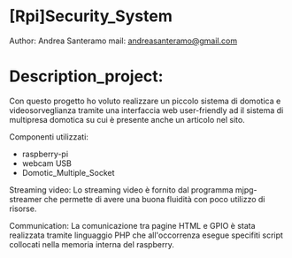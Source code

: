 # [Rpi]Security_System
Author: Andrea Santeramo
mail: andreasanteramo@gmail.com
# Description_project:

Con questo progetto ho voluto realizzare un piccolo sistema di domotica e videosorveglianza tramite una interfaccia web user-friendly ad il sistema di multipresa domotica su cui è presente anche un articolo nel sito.

Componenti utilizzati:
- raspberry-pi
- webcam USB
- Domotic_Multiple_Socket

Streaming video:
Lo streaming video è fornito dal programma mjpg-streamer che permette di avere una buona fluidità con poco utilizzo di risorse.

Communication:
La comunicazione tra pagine HTML e GPIO è stata realizzata tramite linguaggio PHP che all'occorrenza esegue specifiti script collocati nella memoria interna del raspberry.
